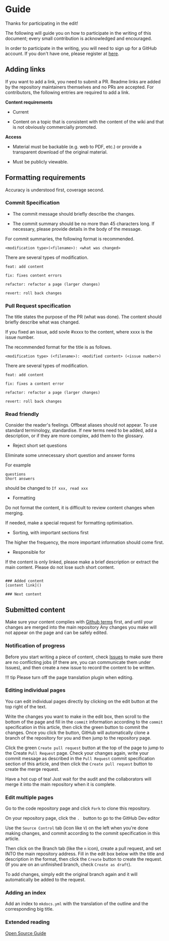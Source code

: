 # Guide

Thanks for participating in the edit!

The following will guide you on how to participate in the writing of this document; every small contribution is acknowledged and encouraged.

In order to participate in the writing, you will need to sign up for a GitHub account. If you don't have one, please register at [here](https://github.com/signup).

## Adding links

If you want to add a link, you need to submit a PR. Readme links are added by the repository maintainers themselves and no PRs are accepted.
For contributors, the following entries are required to add a link.

**Content requirements**

* Current

* Content on a topic that is consistent with the content of the wiki and that is not obviously commercially promoted.

**Access**

* Material must be backable (e.g. web to PDF, etc.) or provide a transparent download of the original material.

* Must be publicly viewable.

## Formatting requirements

Accuracy is understood first, coverage second.

### Commit Specification

- The commit message should briefly describe the changes.

- The commit summary should be no more than 45 characters long. If necessary, please provide details in the body of the message.

For commit summaries, the following format is recommended.

```
<modification type>(<filename>): <what was changed>
```

There are several types of modification.

    feat: add content

    fix: fixes content errors

    refactor: refactor a page (larger changes)

    revert: roll back changes

### Pull Request specification

The title states the purpose of the PR (what was done). The content should briefly describe what was changed.

If you fixed an issue, add sovle #xxxx to the content, where xxxx is the issue number.

The recommended format for the title is as follows.
```
<modification type> (<filename>): <modified content> (<issue number>)
```

There are several types of modification.

    feat: add content

    fix: fixes a content error

    refactor: refactor a page (larger changes)

    revert: roll back changes



### Read friendly

Consider the reader's feelings. Offbeat aliases should not appear. To use standard terminology, standardise. If new terms need to be added, add a description, or if they are more complex, add them to the glossary.

- Reject short set questions

Eliminate some unnecessary short question and answer forms

For example
```
questions
Short answers
```
should be changed to ``If xxx, read xxx``

- Formatting

Do not format the content, it is difficult to review content changes when merging.

If needed, make a special request for formatting optimisation.

- Sorting, with important sections first

The higher the frequency, the more important information should come first.

- Responsible for

If the content is only linked, please make a brief description or extract the main content. Please do not lose such short content.

```

### Added content
[content link]()

### Next content

```

## Submitted content

Make sure your content complies with [Github terms](https://docs.github.com/en/site-policy/acceptable-use-policies/github-acceptable-use-policies) first, and until your changes are merged into the main repository Any changes you make will not appear on the page and can be safely edited.

### Notification of progress

Before you start writing a piece of content, check [Issues](https://github.com/sudoskys/StableDiffusionBook/issues) to make sure there are no conflicting jobs (if there are, you can communicate them under Issues), and then create a new issue to record the content to be written.

!!! tip
    Please turn off the page translation plugin when editing.

### Editing individual pages

You can edit individual pages directly by clicking on the edit button at the top right of the text.

Write the changes you want to make in the edit box, then scroll to the bottom of the page and fill in the `commit` information according to the `commit` specification in this article, then click the green button to commit the changes. Once you click the button, GitHub will automatically clone a branch of the repository for you and then jump to the repository page.

Click the green `Create pull request` button at the top of the page to jump to the Create `Pull Request` page. Check your changes again, write your commit message as described in the `Pull Request` commit specification section of this article, and then click the `Create pull request` button to create the merge request.

Have a hot cup of tea! Just wait for the audit and the collaborators will merge it into the main repository when it is complete.

### Edit multiple pages

Go to the code repository page and click `Fork` to clone this repository.

On your repository page, click the `. ` button to go to the GitHub Dev editor

Use the `Source Control` tab (icon like `V`) on the left when you're done making changes, and commit according to the commit specification in this article.

Then click on the Branch tab (like the `n` icon), create a pull request, and set INTO the main repository address. Fill in the edit box below with the title and description in the format, then click the `Create` button to create the request. (If you are on an unfinished branch, check `Create as draft`).

To add changes, simply edit the original branch again and it will automatically be added to the request.

### Adding an index

Add an index to `mkdocs.yml` with the translation of the outline and the corresponding big title.


### Extended reading

[Open Source Guide](https://opensource.guide/zh-hans/)